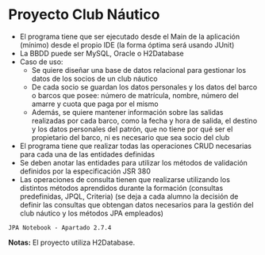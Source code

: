 # Proyecto Club Náutico

- El programa tiene que ser ejecutado desde el Main de la aplicación (mínimo) desde el propio IDE (la forma óptima será usando JUnit) 
- La BBDD puede ser MySQL, Oracle o H2Database 
- Caso de uso: 
  - Se quiere diseñar una base de datos relacional para gestionar los datos de los socios de un club náutico 
  - De cada socio se guardan los datos personales y los datos del barco o barcos que posee: número de matrícula, nombre, número del amarre y cuota que paga por el mismo 
  - Además, se quiere mantener información sobre las salidas realizadas por cada barco, como la fecha y hora de salida, el destino y los datos personales del patrón, que no tiene por qué ser el propietario del barco, ni es necesario que sea socio del club 
- El programa tiene que realizar todas las operaciones CRUD necesarias para cada una de las entidades definidas 
- Se deben anotar las entidades para utilizar los métodos de validación definidos por la especificación JSR 380 
- Las operaciones de consulta tienen que realizarse utilizando los distintos métodos aprendidos durante la formación (consultas predefinidas, JPQL, Criteria) (se deja a cada alumno la decisión de definir las consultas que obtengan datos necesarios para la gestión del club náutico y los métodos JPA empleados) 

`JPA Notebook - Apartado 2.7.4`

**Notas:** El proyecto utiliza H2Database.
